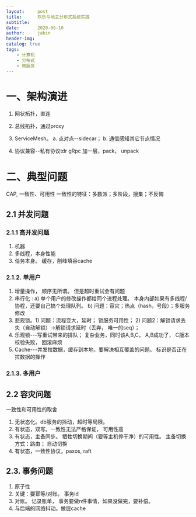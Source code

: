 ```yaml
---
layout:     post
title:      欢乐斗地主分布式系统实践
subtitle:   
date:       2020-06-10
author:     jabin
header-img: 
catalog: true
tags:
    - 计算机
    - 分布式
    - 微服务
--- 
```


# 一、架构演进
1. 网状拓扑，直连
2. 总线拓扑，通过proxy

3. ServiceMesh。 a. 点对点--sidecar； b. 通信感知其它节点情况
4. 协议兼容--私有协议tdr  gRpc
加一层，pack， unpack
# 二、典型问题
CAP,  一致性、可用性
一致性的特征：多数派；多阶段，搜集；不反悔
## 2.1 并发问题
### 2.1.1 高并发问题
1. 机器
2. 多线程，本身性能
3. 任务本身。  缓存，削峰填谷cache
### 2.1.2. 单用户
1. 增量操作， 顺序无所谓。 但是超时重试会有问题
2. 串行化 : a) 单个用户的修改操作都给同个进程处理。 本身内部如果有多线程/协程，还要自己搞个处理队列。 b) 问题：容灾；热点（hash，号段）；多服务修改
3. 悲观锁。1) 问题：流程变大，延时； 锁服务可用性； 2) 问题2：解锁请求丢失（自动解锁）->解锁请求延时（丢弃， 唯一的seq）；
4. 乐观锁---写重试带来的排队； 复杂业务，同时该A,B,C， A,B成功了， C版本校验失败， 回滚麻烦
5. Cache---并发拉数据，缓存到本地，要解决相互覆盖的问题。 标识是否正在拉数据的操作
### 2.1.3. 多用户
## 2.2 容灾问题
一致性和可用性的取舍
1. 无状态化。db服务的抖动，超时等局限。
2. 有状态，双写。一致性无法严格保证， 可用性高
3. 有状态，主备同步。 牺牲切换期间（要等主机停干净）的可用性。 主备切换方式：路由； 自动切换
4. 有状态，一致性协议，paxos, raft
## 2.3. 事务问题
1. 原子性
2. 关键：要幂等/对账。 事务id
3. 对账。 记录账单， 事务要做n件事情，如果没做完，要补偿。
4. 与后端的网络抖动。做层cache 

